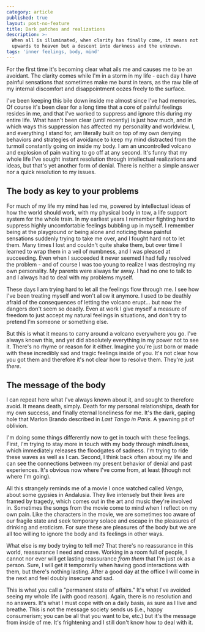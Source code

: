 ```yaml
---
category: article
published: true
layout: post-no-feature
title: Dark patches and realizations
description: >-
  When all is illuminated, when clarity has finally come, it means not a walk
  upwards to heaven but a descent into darkness and the unknown.
tags: 'inner feelings, body, mind'
---
```

For the first time it's becoming clear what ails me and causes me to be an avoidant. The clarity comes while I'm in a storm in my life - each day I have painful sensations that sometimes make me burst in tears, as the raw bile of my internal discomfort and disappointment oozes freely to the surface.

I've been keeping this bile down inside me almost since I've had memories. Of course it's been clear for a long time that a core of painful feelings resides in me, and that I've worked to suppress and ignore this during my entire life. What hasn't been clear (until recently) is just how much, and in which ways this suppression has affected my personality and worldview. I, and everything I stand for, am literally built on top of my own denying behaviors and  strategies of avoidance to keep my mind distracted from the turmoil constantly going on inside my body. I am an uncontrolled volcano and explosion of pain waiting to go off at any second. It's funny that my whole life I've sought instant resolution through intellectual realizations and ideas, but that's yet another form of denial. There is neither a simple answer nor a quick resolution to my issues.

## The body as key to your problems

For much of my life my mind has led me, powered by intellectual ideas of how the world should work, with my physical body in tow, a life support system for the whole train. In my earliest years I remember fighting hard to suppress highly uncomfortable feelings bubbling up in myself. I remember being at the playground or being alone and noticing these painful sensations suddenly trying to take me over, and I fought hard not to let them. Many times I lost and couldn't quite shake them, but over time I learned to wrap them in a veil of numbness, and I was pleased at succeeding. Even when I succeeded it never seemed I had fully resolved the problem - and of course I was too young to realize I was destroying my own personality. My parents were always far away. I had no one to talk to and I always had to deal with my problems myself.

These days I am trying hard to let all the feelings flow through me. I see how I've been treating myself and won't allow it anymore. I used to be deathly afraid of the consequences of letting the volcano erupt... but now the dangers don't seem so deadly. Even at work I give myself a measure of freedom to just accept my natural feelings in situations, and don't try to pretend I'm someone or something else. 

But this is what it means to carry around a volcano everywhere you go. I've always known this, and yet did absolutely everything in my power not to see it. There's no rhyme or reason for it either. Imagine you're just born or made with these incredibly sad and tragic feelings inside of you. It's not clear how you got them and therefore it's not clear how to resolve them. They're just _there_.

## The message of the body

I can repeat here what I've always known about it, and sought to therefore avoid. It means death, simply. Death for my personal relationships, death for my own success, and finally eternal loneliness for me. It's the dark, gaping hole that Marlon Brando described in _Last Tango in Paris_. A yawning pit of oblivion.

I'm doing some things differently now to get in touch with these feelings. First, I'm trying to stay more in touch with my body through mindfulness, which immediately releases the floodgates of sadness. I'm trying to ride these waves as well as I can. Second, I think back often about my life and can see the connections between my present behavior of denial and past experiences. It's obvious now where I've come from, at least (though not where I'm going). 

All this strangely reminds me of a movie I once watched called _Vengo_, about some gypsies in Andalusia. They live intensely but their lives are framed by tragedy, which comes out in the art and music they're involved in. Sometimes the songs from the movie come to mind when I reflect on my own pain. Like the characters in the movie, we are sometimes too aware of our fragile state and seek temporary solace and escape in the pleasures of drinking and eroticism. For sure these are pleasures of the body but we are all too willing to ignore the body and its feelings in other ways.

What else is my body trying to tell me? That there's no reassurance in this world, reassurance I need and crave. Working in a room full of people, I cannot nor ever will get lasting reassurance _from them_ that I'm just ok as a person. Sure, I will get it temporarily when having good interactions with them, but there's nothing lasting. After a good day at the office I will come in the next and feel doubly insecure and sad.

This is what you call a "permanent state of affairs." It's what I've avoided seeing my whole life (with good reason). Again, there is no resolution and no answers. It's what I must cope with on a daily basis, as sure as I live and breathe. This is not the message society sends us (i.e., happy consumerism; you can be all that you want to be, etc.) but it's the message from inside of me. It's frightening and I still don't know how to deal with it.
